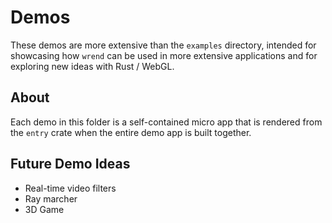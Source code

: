 # Demos

These demos are more extensive than the `examples` directory, intended for showcasing how `wrend` can be used in more extensive applications and for exploring new ideas with Rust / WebGL.

## About

Each demo in this folder is a self-contained micro app that is rendered from the `entry` crate when the entire demo app is built together.

## Future Demo Ideas

- Real-time video filters
- Ray marcher
- 3D Game
